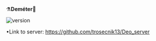 ⚗️<b>Deméter</b>🌿

![version](https://img.shields.io/badge/Done-22%25-orange)

•Link to server: https://github.com/trosecnik13/Deo_server
